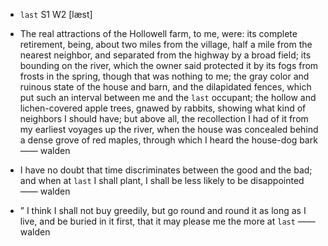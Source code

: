 - `last` S1 W2 [læst]



- The real attractions of the Hollowell farm, to me, were: its complete retirement, being, about two miles from the village, half a mile from the nearest neighbor, and separated from the highway by a broad field; its bounding on the river, which the owner said protected it by its fogs from frosts in the spring, though that was nothing to me; the gray color and ruinous state of the house and barn, and the dilapidated fences, which put such an interval between me and the `last` occupant; the hollow and lichen-covered apple trees, gnawed by rabbits, showing what kind of neighbors I should have; but above all, the recollection I had of it from my earliest voyages up the river, when the house was concealed behind a dense grove of red maples, through which I heard the house-dog bark —— walden

-  I have no doubt that time discriminates between the good and the bad; and when at `last` I shall plant, I shall be less likely to be disappointed —— walden

- ” I think I shall not buy greedily, but go round and round it as long as I live, and be buried in it first, that it may please me the more at `last` —— walden